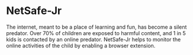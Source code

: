# NetSafe-Jr
The internet, meant to be a place of learning and fun, has become a silent predator. Over 70% of children are exposed to harmful content, and 1 in 5 kids is contacted by an online predator. NetSafe-Jr helps to monitor the online activities of the child by enabling a browser extension.
